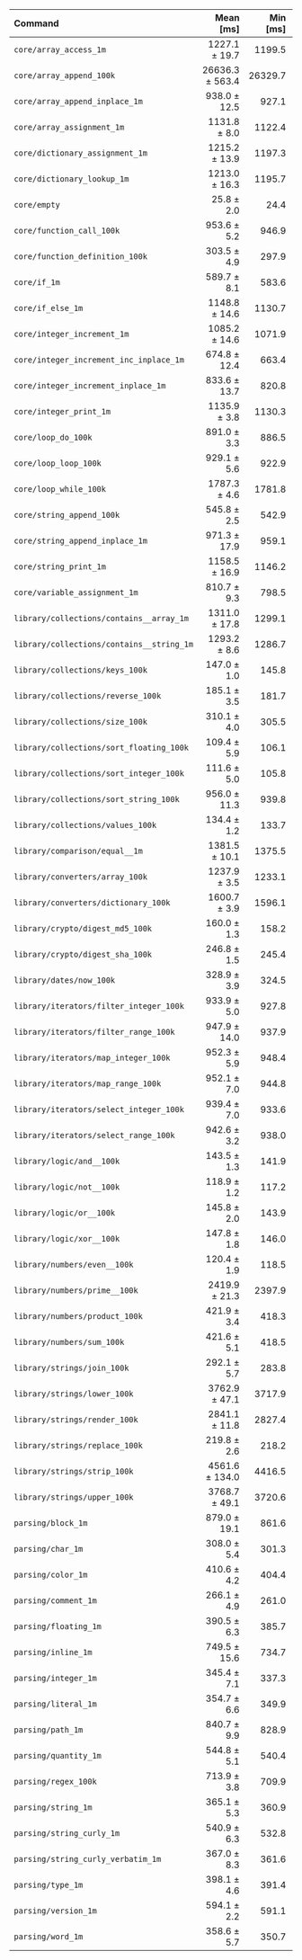 | Command | Mean [ms] | Min [ms] | Max [ms] |
|:---|---:|---:|---:|
| `core/array_access_1m` | 1227.1 ± 19.7 | 1199.5 | 1246.1 | 47.62 ± 3.72 |
| `core/array_append_100k` | 26636.3 ± 563.4 | 26329.7 | 27479.7 | 1033.80 ± 81.95 |
| `core/array_append_inplace_1m` | 938.0 ± 12.5 | 927.1 | 955.9 | 36.40 ± 2.82 |
| `core/array_assignment_1m` | 1131.8 ± 8.0 | 1122.4 | 1138.6 | 43.93 ± 3.37 |
| `core/dictionary_assignment_1m` | 1215.2 ± 13.9 | 1197.3 | 1228.7 | 47.16 ± 3.64 |
| `core/dictionary_lookup_1m` | 1213.0 ± 16.3 | 1195.7 | 1231.5 | 47.08 ± 3.65 |
| `core/empty` | 25.8 ± 2.0 | 24.4 | 28.7 |
| `core/function_call_100k` | 953.6 ± 5.2 | 946.9 | 958.6 | 37.01 ± 2.83 |
| `core/function_definition_100k` | 303.5 ± 4.9 | 297.9 | 309.8 | 11.78 ± 0.92 |
| `core/if_1m` | 589.7 ± 8.1 | 583.6 | 601.6 | 22.89 ± 1.78 |
| `core/if_else_1m` | 1148.8 ± 14.6 | 1130.7 | 1165.4 | 44.59 ± 3.45 |
| `core/integer_increment_1m` | 1085.2 ± 14.6 | 1071.9 | 1105.8 | 42.12 ± 3.27 |
| `core/integer_increment_inc_inplace_1m` | 674.8 ± 12.4 | 663.4 | 689.6 | 26.19 ± 2.06 |
| `core/integer_increment_inplace_1m` | 833.6 ± 13.7 | 820.8 | 849.4 | 32.35 ± 2.53 |
| `core/integer_print_1m` | 1135.9 ± 3.8 | 1130.3 | 1138.9 | 44.09 ± 3.37 |
| `core/loop_do_100k` | 891.0 ± 3.3 | 886.5 | 894.5 | 34.58 ± 2.64 |
| `core/loop_loop_100k` | 929.1 ± 5.6 | 922.9 | 936.5 | 36.06 ± 2.76 |
| `core/loop_while_100k` | 1787.3 ± 4.6 | 1781.8 | 1791.5 | 69.37 ± 5.30 |
| `core/string_append_100k` | 545.8 ± 2.5 | 542.9 | 548.9 | 21.18 ± 1.62 |
| `core/string_append_inplace_1m` | 971.3 ± 17.9 | 959.1 | 997.2 | 37.70 ± 2.96 |
| `core/string_print_1m` | 1158.5 ± 16.9 | 1146.2 | 1182.3 | 44.96 ± 3.50 |
| `core/variable_assignment_1m` | 810.7 ± 9.3 | 798.5 | 818.7 | 31.46 ± 2.43 |
| `library/collections/contains__array_1m` | 1311.0 ± 17.8 | 1299.1 | 1337.1 | 50.88 ± 3.95 |
| `library/collections/contains__string_1m` | 1293.2 ± 8.6 | 1286.7 | 1305.8 | 50.19 ± 3.85 |
| `library/collections/keys_100k` | 147.0 ± 1.0 | 145.8 | 148.2 | 5.70 ± 0.44 |
| `library/collections/reverse_100k` | 185.1 ± 3.5 | 181.7 | 188.6 | 7.18 ± 0.57 |
| `library/collections/size_100k` | 310.1 ± 4.0 | 305.5 | 314.4 | 12.04 ± 0.93 |
| `library/collections/sort_floating_100k` | 109.4 ± 5.9 | 106.1 | 118.3 | 4.25 ± 0.40 |
| `library/collections/sort_integer_100k` | 111.6 ± 5.0 | 105.8 | 116.9 | 4.33 ± 0.38 |
| `library/collections/sort_string_100k` | 956.0 ± 11.3 | 939.8 | 966.0 | 37.10 ± 2.87 |
| `library/collections/values_100k` | 134.4 ± 1.2 | 133.7 | 136.1 | 5.22 ± 0.40 |
| `library/comparison/equal__1m` | 1381.5 ± 10.1 | 1375.5 | 1396.6 | 53.62 ± 4.11 |
| `library/converters/array_100k` | 1237.9 ± 3.5 | 1233.1 | 1241.6 | 48.04 ± 3.67 |
| `library/converters/dictionary_100k` | 1600.7 ± 3.9 | 1596.1 | 1605.6 | 62.13 ± 4.75 |
| `library/crypto/digest_md5_100k` | 160.0 ± 1.3 | 158.2 | 161.1 | 6.21 ± 0.48 |
| `library/crypto/digest_sha_100k` | 246.8 ± 1.5 | 245.4 | 248.4 | 9.58 ± 0.73 |
| `library/dates/now_100k` | 328.9 ± 3.9 | 324.5 | 332.6 | 12.77 ± 0.99 |
| `library/iterators/filter_integer_100k` | 933.9 ± 5.0 | 927.8 | 939.7 | 36.25 ± 2.78 |
| `library/iterators/filter_range_100k` | 947.9 ± 14.0 | 937.9 | 968.3 | 36.79 ± 2.86 |
| `library/iterators/map_integer_100k` | 952.3 ± 5.9 | 948.4 | 960.9 | 36.96 ± 2.83 |
| `library/iterators/map_range_100k` | 952.1 ± 7.0 | 944.8 | 961.5 | 36.95 ± 2.84 |
| `library/iterators/select_integer_100k` | 939.4 ± 7.0 | 933.6 | 949.3 | 36.46 ± 2.80 |
| `library/iterators/select_range_100k` | 942.6 ± 3.2 | 938.0 | 945.2 | 36.59 ± 2.80 |
| `library/logic/and__100k` | 143.5 ± 1.3 | 141.9 | 144.7 | 5.57 ± 0.43 |
| `library/logic/not__100k` | 118.9 ± 1.2 | 117.2 | 120.2 | 4.61 ± 0.36 |
| `library/logic/or__100k` | 145.8 ± 2.0 | 143.9 | 148.1 | 5.66 ± 0.44 |
| `library/logic/xor__100k` | 147.8 ± 1.8 | 146.0 | 149.8 | 5.74 ± 0.44 |
| `library/numbers/even__100k` | 120.4 ± 1.9 | 118.5 | 122.5 | 4.67 ± 0.36 |
| `library/numbers/prime__100k` | 2419.9 ± 21.3 | 2397.9 | 2445.6 | 93.92 ± 7.22 |
| `library/numbers/product_100k` | 421.9 ± 3.4 | 418.3 | 426.1 | 16.38 ± 1.26 |
| `library/numbers/sum_100k` | 421.6 ± 5.1 | 418.5 | 429.3 | 16.36 ± 1.27 |
| `library/strings/join_100k` | 292.1 ± 5.7 | 283.8 | 296.4 | 11.34 ± 0.89 |
| `library/strings/lower_100k` | 3762.9 ± 47.1 | 3717.9 | 3825.6 | 146.04 ± 11.31 |
| `library/strings/render_100k` | 2841.1 ± 11.8 | 2827.4 | 2852.5 | 110.27 ± 8.44 |
| `library/strings/replace_100k` | 219.8 ± 2.6 | 218.2 | 223.7 | 8.53 ± 0.66 |
| `library/strings/strip_100k` | 4561.6 ± 134.0 | 4416.5 | 4731.8 | 177.04 ± 14.49 |
| `library/strings/upper_100k` | 3768.7 ± 49.1 | 3720.6 | 3815.2 | 146.27 ± 11.34 |
| `parsing/block_1m` | 879.0 ± 19.1 | 861.6 | 896.5 | 34.12 ± 2.71 |
| `parsing/char_1m` | 308.0 ± 5.4 | 301.3 | 314.5 | 11.95 ± 0.94 |
| `parsing/color_1m` | 410.6 ± 4.2 | 404.4 | 414.0 | 15.94 ± 1.23 |
| `parsing/comment_1m` | 266.1 ± 4.9 | 261.0 | 270.3 | 10.33 ± 0.81 |
| `parsing/floating_1m` | 390.5 ± 6.3 | 385.7 | 399.1 | 15.16 ± 1.18 |
| `parsing/inline_1m` | 749.5 ± 15.6 | 734.7 | 764.7 | 29.09 ± 2.30 |
| `parsing/integer_1m` | 345.4 ± 7.1 | 337.3 | 352.7 | 13.41 ± 1.06 |
| `parsing/literal_1m` | 354.7 ± 6.6 | 349.9 | 364.3 | 13.77 ± 1.08 |
| `parsing/path_1m` | 840.7 ± 9.9 | 828.9 | 851.7 | 32.63 ± 2.52 |
| `parsing/quantity_1m` | 544.8 ± 5.1 | 540.4 | 551.9 | 21.15 ± 1.63 |
| `parsing/regex_100k` | 713.9 ± 3.8 | 709.9 | 718.9 | 27.71 ± 2.12 |
| `parsing/string_1m` | 365.1 ± 5.3 | 360.9 | 371.9 | 14.17 ± 1.10 |
| `parsing/string_curly_1m` | 540.9 ± 6.3 | 532.8 | 546.5 | 20.99 ± 1.62 |
| `parsing/string_curly_verbatim_1m` | 367.0 ± 8.3 | 361.6 | 379.3 | 14.25 ± 1.13 |
| `parsing/type_1m` | 398.1 ± 4.6 | 391.4 | 402.1 | 15.45 ± 1.19 |
| `parsing/version_1m` | 594.1 ± 2.2 | 591.1 | 596.3 | 23.06 ± 1.76 |
| `parsing/word_1m` | 358.6 ± 5.7 | 350.7 | 363.5 | 13.92 ± 1.09 |
